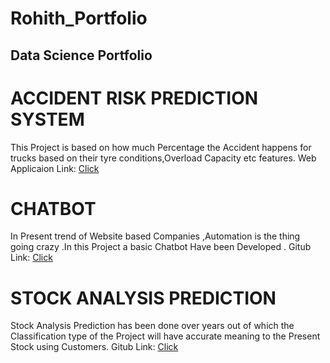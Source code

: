 # Rohith_Portfolio
## Data Science Portfolio

# ACCIDENT RISK PREDICTION SYSTEM
   This Project is based on how much Percentage the Accident happens for trucks based on their tyre conditions,Overload Capacity etc features.
Web Applicaion Link: [Click](https://accidentpredictor2.herokuapp.com/)

# CHATBOT 
   In Present trend of Website based Companies ,Automation is the thing going crazy .In this Project a basic Chatbot Have been Developed .
Gitub Link: [Click](https://github.com/Rohit19990702/Chatbot)

# STOCK ANALYSIS PREDICTION
   Stock Analysis Prediction has been done over years out of which the Classification type of the Project will have accurate meaning to the Present Stock using Customers.
Gitub Link: [Click](https://github.com/Rohit19990702/Stock-Prediction)
